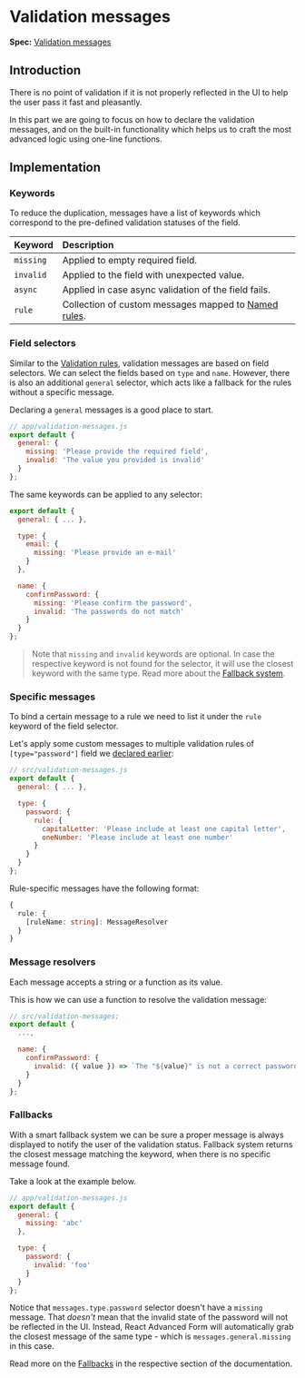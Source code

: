 # Validation messages

**Spec:** [Validation messages](../validation/messages.md)

## Introduction

There is no point of validation if it is not properly reflected in the UI to help the user pass it fast and pleasantly.

In this part we are going to focus on how to declare the validation messages, and on the built-in functionality which helps us to craft the most advanced logic using one-line functions.

## Implementation

### Keywords

To reduce the duplication, messages have a list of keywords which correspond to the pre-defined validation statuses of the field.

| Keyword | Description |
| :--- | :--- |
| `missing` | Applied to empty required field. |
| `invalid` | Applied to the field with unexpected value. |
| `async` | Applied in case async validation of the field fails. |
| `rule` | Collection of custom messages mapped to [Named rules](validation-rules.md#multiple-rules). |

### Field selectors

Similar to the [Validation rules](validation-rules.md#field-selectors), validation messages are based on field selectors. We can select the fields based on `type` and `name`. However, there is also an additional `general` selector, which acts like a fallback for the rules without a specific message.

Declaring a `general` messages is a good place to start.

```javascript
// app/validation-messages.js
export default {
  general: {
    missing: 'Please provide the required field',
    invalid: 'The value you provided is invalid'
  }
};
```

The same keywords can be applied to any selector:

```javascript
export default {
  general: { ... },

  type: {
    email: {
      missing: 'Please provide an e-mail'
    }
  },

  name: {
    confirmPassword: {
      missing: 'Please confirm the password',
      invalid: 'The passwords do not match'
    }
  }
};
```

> Note that `missing` and `invalid` keywords are optional. In case the respective keyword is not found for the selector, it will use the closest keyword with the same type. Read more about the [Fallback system](validation-messages.md#fallbacks).

### Specific messages

To bind a certain message to a rule we need to list it under the `rule` keyword of the field selector.

Let's apply some custom messages to multiple validation rules of `[type="password"]` field we [declared earlier](validation-rules.md#multiple-rules):

```javascript
// src/validation-messages.js
export default {
  general: { ... },

  type: {
    password: {
      rule: {
        capitalLetter: 'Please include at least one capital letter',
        oneNumber: 'Please include at least one number'
      }
    }
  }
};
```

Rule-specific messages have the following format:

```typescript
{
  rule: {
    [ruleName: string]: MessageResolver
  }
}
```

### Message resolvers

Each message accepts a string or a function as its value.

This is how we can use a function to resolve the validation message:

```javascript
// src/validation-messages;
export default {
  ...,

  name: {
    confirmPassword: {
      invalid: ({ value }) => `The "${value}" is not a correct password`
    }
  }
};
```

### Fallbacks

With a smart fallback system we can be sure a proper message is always displayed to notify the user of the validation status. Fallback system returns the closest message matching the keyword, when there is no specific message found.

Take a look at the example below.

```javascript
// app/validation-messages.js
export default {
  general: {
    missing: 'abc'
  },

  type: {
    password: {
      invalid: 'foo'
    }
  }
};
```

Notice that `messages.type.password` selector doesn't have a `missing` message. That _doesn't_ mean that the invalid state of the password will not be reflected in the UI. Instead, React Advanced Form will automatically grab the closest message of the same type - which is `messages.general.missing` in this case.

Read more on the [Fallbacks](../validation/messages.md#fallbacks) in the respective section of the documentation.

